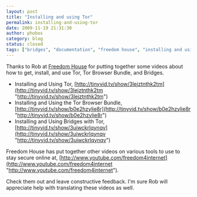 ```yaml
---
layout: post
title: "Installing and using Tor"
permalink: installing-and-using-tor
date: 2009-11-19 21:31:30
author: phobos
category: blog
status: closed
tags: ["bridges", "documentation", "freedom house", "installing and using tor", "instructions", "internet freedom", "tinyvid", "tor", "tor browser bundle", "videos", "youtube"]
---
```


Thanks to Rob at [Freedom House](http://www.freedomhouse.org) for putting together some videos about how to get, install, and use Tor, Tor Browser Bundle, and Bridges.

-   Installing and Using Tor, [http://tinyvid.tv/show/3lejztnthk2tm](http://tinyvid.tv/show/3lejztnthk2tm "http://tinyvid.tv/show/3lejztnthk2tm")
-   Installing and Using the Tor Browser Bundle, [http://tinyvid.tv/show/b0e2hzylie8r](http://tinyvid.tv/show/b0e2hzylie8r "http://tinyvid.tv/show/b0e2hzylie8r")
-   Installing and Using Bridges with Tor, [http://tinyvid.tv/show/3uiwckrlqynqv](http://tinyvid.tv/show/3uiwckrlqynqv "http://tinyvid.tv/show/3uiwckrlqynqv")

Freedom House has put together other videos on various tools to use to stay secure online at, [http://www.youtube.com/freedom4internet](http://www.youtube.com/freedom4internet "http://www.youtube.com/freedom4internet").

Check them out and leave constructive feedback. I'm sure Rob will appreciate help with translating these videos as well.

